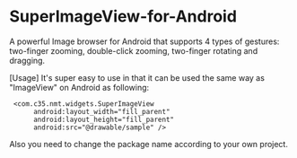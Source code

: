 # SuperImageView-for-Android
A powerful Image browser for Android that supports 4 types of gestures: two-finger zooming, double-click zooming, two-finger rotating and dragging.

[Usage]
It's super easy to use in that it can be used the same way as "ImageView" on Android as following:

     <com.c35.nmt.widgets.SuperImageView
          android:layout_width="fill_parent"
          android:layout_height="fill_parent"
          android:src="@drawable/sample" />

Also you need to change the package name according to your own project.
